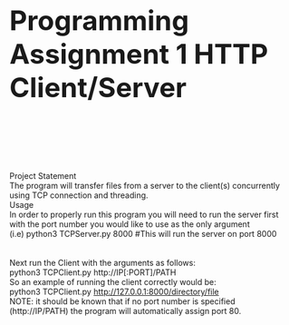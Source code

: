 <font size="24"> **Programming Assignment 1 HTTP Client/Server**<br><br><br></font>
Project Statement<br>
The program will transfer files from a server to the client(s) concurrently using TCP connection and threading.<br>
Usage<br>
In order to properly run this program you will need to run the server first with the port number you would like to use as the only argument<br>
(i.e) python3 TCPServer.py 8000 #This will run the server on port 8000<br><br><br>
Next run the Client with the arguments as follows:<br>
  python3 TCPClient.py http://IP[:PORT]/PATH<br>
So an example of running the client correctly would be:<br>
  python3 TCPClient.py http://127.0.0.1:8000/directory/file<br>
NOTE: it should be known that if no port number is specified (http://IP/PATH) the program will automatically assign port 80.
